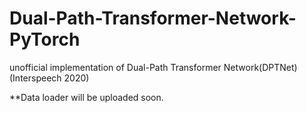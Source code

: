 # Dual-Path-Transformer-Network-PyTorch
unofficial implementation of Dual-Path Transformer Network(DPTNet) (Interspeech 2020)

**Data loader will be uploaded soon.
